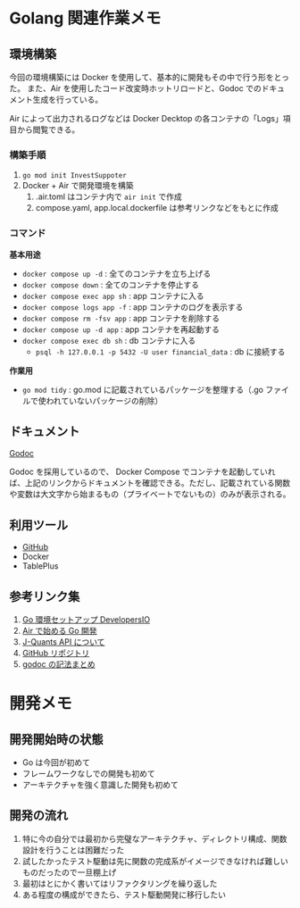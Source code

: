 # Golang 関連作業メモ

## 環境構築

今回の環境構築には Docker を使用して、基本的に開発もその中で行う形をとった。
また、Air を使用したコード改変時ホットリロードと、Godoc でのドキュメント生成を行っている。

Air によって出力されるログなどは Docker Decktop の各コンテナの「Logs」項目から閲覧できる。

### 構築手順

1. `go mod init InvestSuppoter`
2. Docker + Air で開発環境を構築
    1. .air.toml はコンテナ内で `air init` で作成
    2. compose.yaml, app.local.dockerfile は参考リンクなどをもとに作成

### コマンド

**基本用途**

-   `docker compose up -d` : 全てのコンテナを立ち上げる
-   `docker compose down` : 全てのコンテナを停止する
-   `docker compose exec app sh` : app コンテナに入る
-   `docker compose logs app -f` : app コンテナのログを表示する
-   `docker compose rm -fsv app` : app コンテナを削除する
-   `docker compose up -d app` : app コンテナを再起動する
-   `docker compose exec db sh` : db コンテナに入る
    -   `psql -h 127.0.0.1 -p 5432 -U user financial_data` : db に接続する

**作業用**

-   `go mod tidy` : go.mod に記載されているパッケージを整理する（.go ファイルで使われていないパッケージの削除）

## ドキュメント

[Godoc](http://localhost:8080/)

Godoc を採用しているので、 Docker Compose でコンテナを起動していれば、上記のリンクからドキュメントを確認できる。ただし、記載されている関数や変数は大文字から始まるもの（プライベートでないもの）のみが表示される。

## 利用ツール

-   [GitHub](https://github.com/root-5/InvestSupporter)
-   Docker
-   TablePlus

## 参考リンク集

1. [Go 環境セットアップ DevelopersIO](https://dev.classmethod.jp/articles/go-setup-and-sample/)
2. [Air で始める Go 開発](https://zenn.dev/urakawa_jinsei/articles/a5a222f67a4fac)
3. [J-Quants API について](https://jpx.gitbook.io/j-quants-ja)
4. [GitHub リポジトリ](https://github.com/root-5/InvestSupporter)
5. [godoc の記法まとめ](https://zenn.dev/harachan/articles/db3149c1a19c32)

# 開発メモ

## 開発開始時の状態

-   Go は今回が初めて
-   フレームワークなしでの開発も初めて
-   アーキテクチャを強く意識した開発も初めて

## 開発の流れ

1. 特に今の自分では最初から完璧なアーキテクチャ、ディレクトリ構成、関数設計を行うことは困難だった
2. 試したかったテスト駆動は先に関数の完成系がイメージできなければ難しいものだったので一旦棚上げ
3. 最初はとにかく書いてはリファクタリングを繰り返した
4. ある程度の構成ができたら、テスト駆動開発に移行したい
